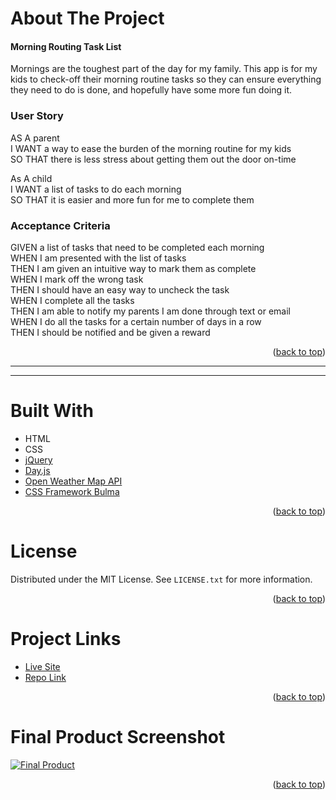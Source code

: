 
# About The Project
#### Morning Routing Task List
Mornings are the toughest part of the day for my family. This app is for my kids to check-off their morning routine tasks so they can ensure everything they need to do is done, and hopefully have some more fun doing it.

### User Story
AS A parent    
I WANT a way to ease the burden of the morning routine for my kids  
SO THAT there is less stress about getting them out the door on-time  

As A child  
I WANT a list of tasks to do each morning  
SO THAT it is easier and more fun for me to complete them

### Acceptance Criteria

GIVEN a list of tasks that need to be completed each morning  
WHEN I am presented with the list of tasks  
THEN I am given an intuitive way to mark them as complete  
WHEN I mark off the wrong task  
THEN I should have an easy way to uncheck the task  
WHEN I complete all the tasks  
THEN I am able to notify my parents I am done through text or email  
WHEN I do all the tasks for a certain number of days in a row  
THEN I should be notified and be given a reward  

<p align="right">(<a href="#about-the-project">back to top</a>)</p>

---  

---

# Built With

* HTML
* CSS
* [jQuery](https://JQuery.com)
* [Day.js](https://day.js.org/)
* [Open Weather Map API](https://openweathermap.org/)
* [CSS Framework Bulma](https://bulma.io/documentation/components/modal/)

<p align="right">(<a href="#about-the-project">back to top</a>)</p>

<!-- LICENSE -->
# License

Distributed under the MIT License. See `LICENSE.txt` for more information.

<p align="right">(<a href="#about-the-project">back to top</a>)</p>



<!-- Project Links -->
# Project Links

* [Live Site](https://github.com/ultimated1228/morningRoutine)  
* [Repo Link]()

<p align="right">(<a href="#about-the-project">back to top</a>)</p>

# Final Product Screenshot

[![Final Product]()]()



<p align="right">(<a href="#about-the-project">back to top</a>)</p>